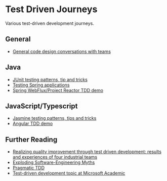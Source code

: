 # Test Driven Journeys
Various test-driven development journeys.

## General
- [General code design conversations with teams](./documentation/general/code-design.md)

## Java

- [JUnit testing patterns, tip and tricks](./documentation/junit/README.md)
- [Testing Spring applications](./documentation/spring-framework/README.md)
- [Spring WebFlux/Project Reactor TDD demo](./spring-boot/webflux-tdd-demo/README.md)

## JavaScript/Typescript

- [Jasmine testing patterns, tips and tricks](./documentation/jasmine/README.md)
- [Angular TDD demo](./angular/example1/README.md)

## Further Reading
- [Realizing quality improvement through test driven development: results and experiences of four industrial teams](https://www.microsoft.com/en-us/research/wp-content/uploads/2009/10/Realizing-Quality-Improvement-Through-Test-Driven-Development-Results-and-Experiences-of-Four-Industrial-Teams-nagappan_tdd.pdf)
- [Exploding Software-Engineering Myths](https://www.microsoft.com/en-us/research/blog/exploding-software-engineering-myths/)
- [Pragmatic TDD](https://devblogs.microsoft.com/premier-developer/pragmatic-tdd/)
- [Test-driven development topic at Microsoft Academic](https://academic.microsoft.com/topic/4478048/publication/search?q=Test-driven%20development&qe=And(Composite(F.FId%253D4478048)%252CTy%253D%270%27)&f=&orderBy=0)
